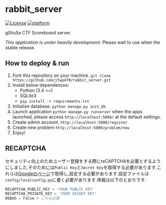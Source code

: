# rabbit_server

[![License](http://img.shields.io/badge/license-MIT-blue.svg?style=flat-square)]()
[![platform](https://img.shields.io/badge/platform-OS%20X%20%7C%20Linux-808080.svg?style=flat-square)]()

g0tiu5a CTF Scoreboard server.

*This application is under heavily development.* Please wait to use when the stable release.

## How to deploy & run

1. Fork this repository on your machine. `git clone https://github.com/jtwp470/rabbit_server.git`
2. Install below dependences:
    * Python (3.4 >=)
    * SQLite3
    * `pip install -r requirements.txt`
3. Initialize database. `python manage.py init_db`
4. Launch application `python manage.py runserver` when the apps launched, please access `http://localhost:5000/` at the default settings.
5. Create admin account. `http://localhost:5000/register`
6. Create new problem `http://localhost:5000/problem/new`
7. Enjoy!


## RECAPTCHA

セキュリティ向上のためユーザー登録をする際にreCAPTCHAを必要とするようにしました.そのためには`Public Key`と`Secret Key`を取得する必要があります.これらは[Googleのページ](https://www.google.com/recaptcha/admin)で取得し,設定する必要があります.設定ファイルは`config/localconfig.py`に書く必要があります.体裁は以下のとおりです.

```python
RECAPTCHA_PUBLIC_KEY = 'YOUR PUBLIC KEY'
RECAPTCHA_PRIVATE_KEY = 'YOUR SECRET KEY'
DEBUG = False # これも必要
```
